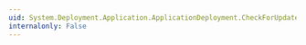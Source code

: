 ```yaml
---
uid: System.Deployment.Application.ApplicationDeployment.CheckForUpdateCompleted
internalonly: False
---
```

